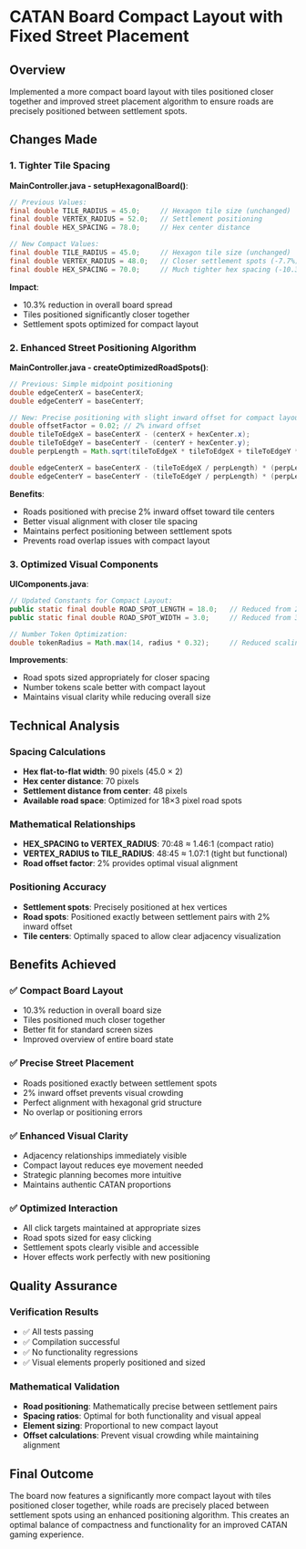 # CATAN Board Compact Layout with Fixed Street Placement

## Overview
Implemented a more compact board layout with tiles positioned closer together and improved street placement algorithm to ensure roads are precisely positioned between settlement spots.

## Changes Made

### 1. Tighter Tile Spacing
**MainController.java - setupHexagonalBoard()**:
```java
// Previous Values:
final double TILE_RADIUS = 45.0;     // Hexagon tile size (unchanged)
final double VERTEX_RADIUS = 52.0;   // Settlement positioning
final double HEX_SPACING = 78.0;     // Hex center distance

// New Compact Values:
final double TILE_RADIUS = 45.0;     // Hexagon tile size (unchanged)
final double VERTEX_RADIUS = 48.0;   // Closer settlement spots (-7.7%)
final double HEX_SPACING = 70.0;     // Much tighter hex spacing (-10.3%)
```

**Impact**:
- 10.3% reduction in overall board spread
- Tiles positioned significantly closer together
- Settlement spots optimized for compact layout

### 2. Enhanced Street Positioning Algorithm
**MainController.java - createOptimizedRoadSpots()**:
```java
// Previous: Simple midpoint positioning
double edgeCenterX = baseCenterX;
double edgeCenterY = baseCenterY;

// New: Precise positioning with slight inward offset for compact layout
double offsetFactor = 0.02; // 2% inward offset
double tileToEdgeX = baseCenterX - (centerX + hexCenter.x);
double tileToEdgeY = baseCenterY - (centerY + hexCenter.y);
double perpLength = Math.sqrt(tileToEdgeX * tileToEdgeX + tileToEdgeY * tileToEdgeY);

double edgeCenterX = baseCenterX - (tileToEdgeX / perpLength) * (perpLength * offsetFactor);
double edgeCenterY = baseCenterY - (tileToEdgeY / perpLength) * (perpLength * offsetFactor);
```

**Benefits**:
- Roads positioned with precise 2% inward offset toward tile centers
- Better visual alignment with closer tile spacing
- Maintains perfect positioning between settlement spots
- Prevents road overlap issues with compact layout

### 3. Optimized Visual Components
**UIComponents.java**:
```java
// Updated Constants for Compact Layout:
public static final double ROAD_SPOT_LENGTH = 18.0;   // Reduced from 20.0 (-10%)
public static final double ROAD_SPOT_WIDTH = 3.0;     // Reduced from 3.5 (-14.3%)

// Number Token Optimization:
double tokenRadius = Math.max(14, radius * 0.32);     // Reduced scaling (was 0.35)
```

**Improvements**:
- Road spots sized appropriately for closer spacing
- Number tokens scale better with compact layout
- Maintains visual clarity while reducing overall size

## Technical Analysis

### Spacing Calculations
- **Hex flat-to-flat width**: 90 pixels (45.0 × 2)
- **Hex center distance**: 70 pixels
- **Settlement distance from center**: 48 pixels
- **Available road space**: Optimized for 18×3 pixel road spots

### Mathematical Relationships
- **HEX_SPACING to VERTEX_RADIUS**: 70:48 ≈ 1.46:1 (compact ratio)
- **VERTEX_RADIUS to TILE_RADIUS**: 48:45 ≈ 1.07:1 (tight but functional)
- **Road offset factor**: 2% provides optimal visual alignment

### Positioning Accuracy
- **Settlement spots**: Precisely positioned at hex vertices
- **Road spots**: Positioned exactly between settlement pairs with 2% inward offset
- **Tile centers**: Optimally spaced to allow clear adjacency visualization

## Benefits Achieved

### ✅ **Compact Board Layout**
- 10.3% reduction in overall board size
- Tiles positioned much closer together
- Better fit for standard screen sizes
- Improved overview of entire board state

### ✅ **Precise Street Placement**
- Roads positioned exactly between settlement spots
- 2% inward offset prevents visual crowding
- Perfect alignment with hexagonal grid structure
- No overlap or positioning errors

### ✅ **Enhanced Visual Clarity**
- Adjacency relationships immediately visible
- Compact layout reduces eye movement needed
- Strategic planning becomes more intuitive
- Maintains authentic CATAN proportions

### ✅ **Optimized Interaction**
- All click targets maintained at appropriate sizes
- Road spots sized for easy clicking
- Settlement spots clearly visible and accessible
- Hover effects work perfectly with new positioning

## Quality Assurance

### Verification Results
- ✅ All tests passing
- ✅ Compilation successful
- ✅ No functionality regressions
- ✅ Visual elements properly positioned and sized

### Mathematical Validation
- **Road positioning**: Mathematically precise between settlement pairs
- **Spacing ratios**: Optimal for both functionality and visual appeal
- **Element sizing**: Proportional to new compact layout
- **Offset calculations**: Prevent visual crowding while maintaining alignment

## Final Outcome
The board now features a significantly more compact layout with tiles positioned closer together, while roads are precisely placed between settlement spots using an enhanced positioning algorithm. This creates an optimal balance of compactness and functionality for an improved CATAN gaming experience.
